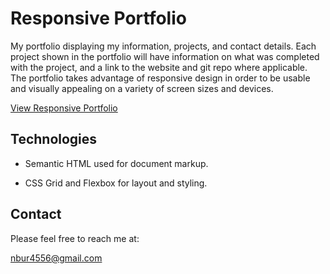 # Responsive Portfolio

My portfolio displaying my information, projects, and contact details. Each project shown in the portfolio will have information on what was completed with the project, and a link to the website and git repo where applicable. The portfolio takes advantage of responsive design in order to be usable and visually appealing on a variety of screen sizes and devices.

[View Responsive Portfolio](https://nbur4556.github.io/responsive-portfolio/index.html)

## Technologies

* Semantic HTML used for document markup.

* CSS Grid and Flexbox for layout and styling.

## Contact

Please feel free to reach me at:

nbur4556@gmail.com
